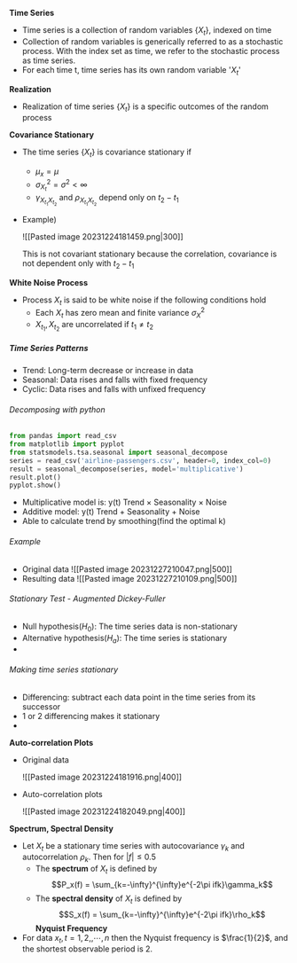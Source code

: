 
__Time Series__
- Time series is a collection of random variables $\{ X_t \}$, indexed on time
- Collection of random variables is generically referred to as a stochastic process. With the index set as time, we refer to the stochastic process as time series.
- For each time t, time series has its own random variable '$X_t$'

__Realization__
- Realization of time series $\{ X_t \}$ is a specific outcomes of the random process

__Covariance Stationary__
- The time series $\{X_t \}$ is covariance stationary if
	- $\mu_x = \mu$
	- $\sigma_{X_t}^2 = \sigma^2 <\infty$
	- $\gamma_{X_{t_1}X_{t_2}}$ and $\rho_{X_{t_1}X_{t_2}}$  depend only on $t_2-t_1$
- Example)
  
  ![[Pasted image 20231224181459.png|300]]
  
  This is not covariant stationary because the correlation, covariance is not dependent only with $t_2-t_1$ 

__White Noise Process__
- Process $X_t$ is said to be white noise if the following conditions hold
	- Each $X_t$ has zero mean and finite variance $\sigma_X^2$
	- $X_{t_1}, X_{t_2}$ are uncorrelated if $t_1 \neq t_2$

##### Time Series Patterns
- Trend: Long-term decrease or increase in data
- Seasonal: Data rises and falls with fixed frequency
- Cyclic: Data rises and falls with unfixed frequency

###### Decomposing with python
```py
from pandas import read_csv
from matplotlib import pyplot
from statsmodels.tsa.seasonal import seasonal_decompose
series = read_csv('airline-passengers.csv', header=0, index_col=0)
result = seasonal_decompose(series, model='multiplicative')
result.plot()
pyplot.show()
```

- Multiplicative model is: y(t) Trend $\times$ Seasonality $\times$ Noise
- Additive model: y(t) Trend + Seasonality + Noise
- Able to calculate trend by smoothing(find the optimal k)
###### Example
 - Original data
   ![[Pasted image 20231227210047.png|500]]
- Resulting data
  ![[Pasted image 20231227210109.png|500]]
###### Stationary Test - Augmented Dickey-Fuller 
- Null hypothesis($H_0$): The time series data is non-stationary
- Alternative hypothesis($H_a$): The time series is stationary
- 

###### Making time series stationary
- Differencing: subtract each data point in the time series from its successor
- 1 or 2 differencing makes it stationary
- 


__Auto-correlation Plots__
- Original data
  
   ![[Pasted image 20231224181916.png|400]]
- Auto-correlation plots
  
  ![[Pasted image 20231224182049.png|400]]   

__Spectrum, Spectral Density__
- Let $X_t$ be a stationary time series with autocovariance $\gamma_k$ and autocorrelation $\rho_k$. Then for $|f| \leq 0.5$
	- The __spectrum__ of $X_t$ is defined by
	  $$P_x(f) = \sum_{k=-\infty}^{\infty}e^{-2\pi ifk}\gamma_k$$
	- The __spectral density__ of $X_t$ is defined by
	  $$S_x(f) = \sum_{k=-\infty}^{\infty}e^{-2\pi ifk}\rho_k$$
__Nyquist Frequency__
- For data $x_t, t=1,2,,\cdots,n$ then the Nyquist frequency is $\frac{1}{2}$, and the shortest observable period is 2.